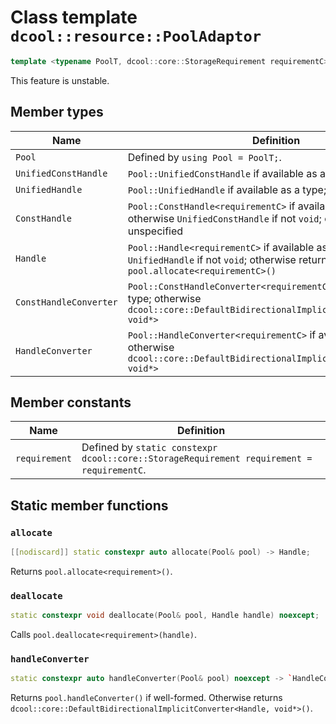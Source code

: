 # Class template `dcool::resource::PoolAdaptor`

```cpp
template <typename PoolT, dcool::core::StorageRequirement requirementC> class dcool::resource::PoolAdaptor;
```

This feature is unstable.

## Member types

| Name | Definition |
| - | - |
| `Pool` | Defined by `using Pool = PoolT;`. |
| `UnifiedConstHandle` | `Pool::UnifiedConstHandle` if available as a type; otherwise `void` |
| `UnifiedHandle` | `Pool::UnifiedHandle` if available as a type; otherwise `void` |
| `ConstHandle` | `Pool::ConstHandle<requirementC>` if available as a type; otherwise `UnifiedConstHandle` if not `void`; otherwise unspecified |
| `Handle` | `Pool::Handle<requirementC>` if available as a type; otherwise `UnifiedHandle` if not `void`; otherwise return type of `pool.allocate<requirementC>()` |
| `ConstHandleConverter` | `Pool::ConstHandleConverter<requirementC>` if available as a type; otherwise `dcool::core::DefaultBidirectionalImplicitConverter<Handle, void*>` |
| `HandleConverter` | `Pool::HandleConverter<requirementC>` if available as a type; otherwise `dcool::core::DefaultBidirectionalImplicitConverter<Handle, void*>` |

## Member constants

| Name | Definition |
| - | - |
| `requirement` | Defined by `static constexpr dcool::core::StorageRequirement requirement = requirementC`. |

## Static member functions

### `allocate`

```cpp
[[nodiscard]] static constexpr auto allocate(Pool& pool) -> Handle;
```

Returns `pool.allocate<requirement>()`.

### `deallocate`

```cpp
static constexpr void deallocate(Pool& pool, Handle handle) noexcept;
```

Calls `pool.deallocate<requirement>(handle)`.

### `handleConverter`

```cpp
static constexpr auto handleConverter(Pool& pool) noexcept -> `HandleConverter`;
```

Returns `pool.handleConverter()` if well-formed. Otherwise returns `dcool::core::DefaultBidirectionalImplicitConverter<Handle, void*>()`.
